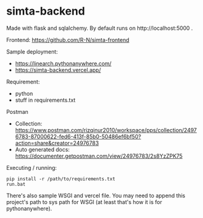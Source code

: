# simta-backend
 
Made with flask and sqlalchemy. By default runs on http://localhost:5000 .

Frontend: https://github.com/R-N/simta-frontend

Sample deployment: 
- https://linearch.pythonanywhere.com/
- https://simta-backend.vercel.app/

Requirement:
- python
- stuff in requirements.txt

Postman
- Collection: https://www.postman.com/rizqinur2010/workspace/pps/collection/24976783-87000622-fed6-413f-85b0-50486ef6bf50?action=share&creator=24976783
- Auto generated docs: https://documenter.getpostman.com/view/24976783/2s8YzZPK75

Executing / running:
```
pip install -r /path/to/requirements.txt
run.bat
```

There's also sample WSGI and vercel file. You may need to append this project's path to sys path for WSGI (at least that's how it is for pythonanywhere).
